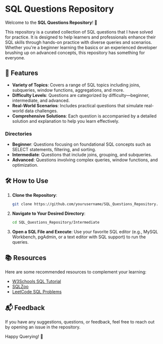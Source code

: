 # SQL Questions Repository

Welcome to the **SQL Questions Repository**! 🎉

This repository is a curated collection of SQL questions that I have solved for practice. It is designed to help learners and professionals enhance their SQL skills through hands-on practice with diverse queries and scenarios. Whether you're a beginner learning the basics or an experienced developer brushing up on advanced concepts, this repository has something for everyone.


## 🌟 Features

- **Variety of Topics**: Covers a range of SQL topics including joins, subqueries, window functions, aggregations, and more.
- **Difficulty Levels**: Questions are categorized by difficulty—beginner, intermediate, and advanced.
- **Real-World Scenarios**: Includes practical questions that simulate real-world data challenges.
- **Comprehensive Solutions**: Each question is accompanied by a detailed solution and explanation to help you learn effectively.


### Directories
- **Beginner**: Questions focusing on foundational SQL concepts such as SELECT statements, filtering, and sorting.
- **Intermediate**: Questions that include joins, grouping, and subqueries.
- **Advanced**: Questions involving complex queries, window functions, and optimization.


## 🛠️ How to Use

1. **Clone the Repository**:
   ```bash
   git clone https://github.com/yourusername/SQL_Questions_Repository.git
   ```
2. **Navigate to Your Desired Directory**:
   ```bash
   cd SQL_Questions_Repository/Intermediate
   ```
3. **Open a SQL File and Execute**:
   Use your favorite SQL editor (e.g., MySQL Workbench, pgAdmin, or a text editor with SQL support) to run the queries.


## 📚 Resources

Here are some recommended resources to complement your learning:
- [W3Schools SQL Tutorial](https://www.w3schools.com/sql/)
- [SQLZoo](https://sqlzoo.net/)
- [LeetCode SQL Problems](https://leetcode.com/problemset/database/)

## 📬 Feedback
If you have any suggestions, questions, or feedback, feel free to reach out by opening an issue in the repository.


Happy Querying! 🚀
